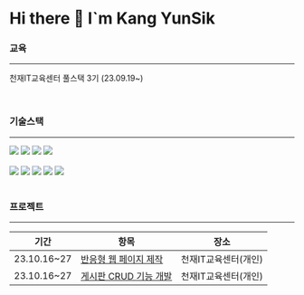 # Hi there 👋 I`m Kang YunSik

### 교육

---
천재IT교육센터 풀스택 3기  (23.09.19~)

<br/>

### 기술스택

---

<div>
  <img src="https://img.shields.io/badge/Java-007396?style=for-the-badge&logo=openjdk&logoColor=white">  
  <img src="https://img.shields.io/badge/spring-6DB33F?style=for-the-badge&logo=spring&logoColor=white"> 
  <img src="https://img.shields.io/badge/mariaDB-003545?style=for-the-badge&logo=mariaDB&logoColor=white"> 
 <img src="https://img.shields.io/badge/react-61DAFB?style=for-the-badge&logo=react&logoColor=black"> 
 </div> 
<br/>

<div>
  <img src="https://img.shields.io/badge/html5-E34F26?style=for-the-badge&logo=html5&logoColor=white"> 
  <img src="https://img.shields.io/badge/css-1572B6?style=for-the-badge&logo=css3&logoColor=white"> 
  <img src="https://img.shields.io/badge/javascript-F7DF1E?style=for-the-badge&logo=javascript&logoColor=black"> 
  <img src="https://img.shields.io/badge/node.js-339933?style=for-the-badge&logo=Node.js&logoColor=white">
 <img src="https://img.shields.io/badge/apache tomcat-F8DC75?style=for-the-badge&logo=apachetomcat&logoColor=white">
 </div> 
<br/>

   
### 프로젝트   
---

| 기간 | 항목 | 장소 |
| --- | --- | --- |
| 23.10.16~27 | <a href="https://github.com/Kang-YunSik/Web_Selfpj_gilbut">반응형 웹 페이지 제작</a> | 천재IT교육센터(개인) |
| 23.10.16~27 | <a href="https://github.com/Kang-YunSik/Web_Selfpj_gilbut">게시판 CRUD 기능 개발 </a> | 천재IT교육센터(개인) |


<br>   

